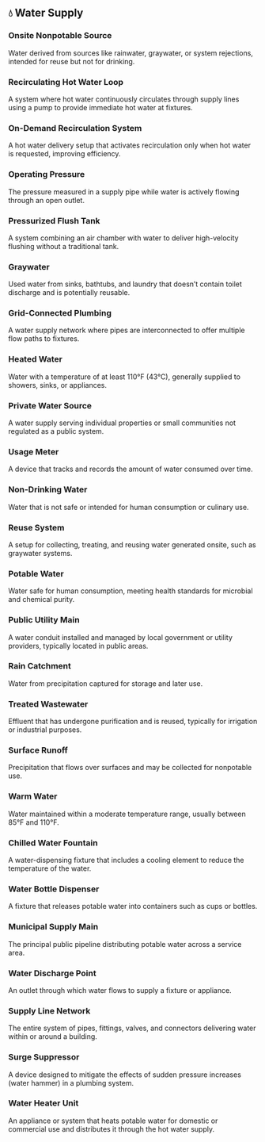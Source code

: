 ## 💧 Water Supply

### Onsite Nonpotable Source
Water derived from sources like rainwater, graywater, or system rejections, intended for reuse but not for drinking.

### Recirculating Hot Water Loop
A system where hot water continuously circulates through supply lines using a pump to provide immediate hot water at fixtures.

### On-Demand Recirculation System
A hot water delivery setup that activates recirculation only when hot water is requested, improving efficiency.

### Operating Pressure
The pressure measured in a supply pipe while water is actively flowing through an open outlet.

### Pressurized Flush Tank
A system combining an air chamber with water to deliver high-velocity flushing without a traditional tank.

### Graywater
Used water from sinks, bathtubs, and laundry that doesn’t contain toilet discharge and is potentially reusable.

### Grid-Connected Plumbing
A water supply network where pipes are interconnected to offer multiple flow paths to fixtures.

### Heated Water
Water with a temperature of at least 110°F (43°C), generally supplied to showers, sinks, or appliances.

### Private Water Source
A water supply serving individual properties or small communities not regulated as a public system.

### Usage Meter
A device that tracks and records the amount of water consumed over time.

### Non-Drinking Water
Water that is not safe or intended for human consumption or culinary use.

### Reuse System
A setup for collecting, treating, and reusing water generated onsite, such as graywater systems.

### Potable Water
Water safe for human consumption, meeting health standards for microbial and chemical purity.

### Public Utility Main
A water conduit installed and managed by local government or utility providers, typically located in public areas.

### Rain Catchment
Water from precipitation captured for storage and later use.

### Treated Wastewater
Effluent that has undergone purification and is reused, typically for irrigation or industrial purposes.

### Surface Runoff
Precipitation that flows over surfaces and may be collected for nonpotable use.

### Warm Water
Water maintained within a moderate temperature range, usually between 85°F and 110°F.

### Chilled Water Fountain
A water-dispensing fixture that includes a cooling element to reduce the temperature of the water.

### Water Bottle Dispenser
A fixture that releases potable water into containers such as cups or bottles.

### Municipal Supply Main
The principal public pipeline distributing potable water across a service area.

### Water Discharge Point
An outlet through which water flows to supply a fixture or appliance.

### Supply Line Network
The entire system of pipes, fittings, valves, and connectors delivering water within or around a building.

### Surge Suppressor
A device designed to mitigate the effects of sudden pressure increases (water hammer) in a plumbing system.

### Water Heater Unit
An appliance or system that heats potable water for domestic or commercial use and distributes it through the hot water supply.
